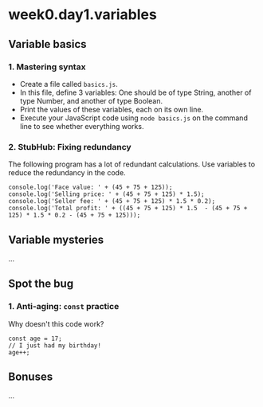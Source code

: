 # week0.day1.variables

## Variable basics

### 1. Mastering syntax
- Create a file called `basics.js`. 
- In this file, define 3 variables: One should be of type String, another of type Number, and another of type Boolean.
- Print the values of these variables, each on its own line.
- Execute your JavaScript code using `node basics.js` on the command line to see whether everything works.

### 2. StubHub: Fixing redundancy

The following program has a lot of redundant calculations. Use variables to reduce the redundancy in the code.

```
console.log('Face value: ' + (45 + 75 + 125));
console.log('Selling price: ' + (45 + 75 + 125) * 1.5);
console.log('Seller fee: ' + (45 + 75 + 125) * 1.5 * 0.2);
console.log('Total profit: ' + ((45 + 75 + 125) * 1.5  - (45 + 75 + 125) * 1.5 * 0.2 - (45 + 75 + 125)));
```

## Variable mysteries
...

## Spot the bug

### 1. Anti-aging: `const` practice

Why doesn't this code work?

```
const age = 17;
// I just had my birthday!
age++;
```

## Bonuses
...

